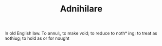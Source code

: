 ---
title: Adnihilare
letter: A
permalink: "/definitions/bld-adnihilare.html"
body: In old English law. To annul;, to make void; to reduce to noth* ing; to treat
  as nothiug; to hold as or for nought
published_at: '2018-07-07'
source: Black's Law Dictionary 2nd Ed (1910)
layout: post
---